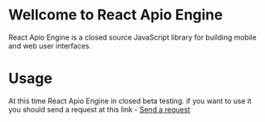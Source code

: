 # Wellcome to React Apio Engine

React Apio Engine is a closed source JavaScript library for building mobile and web user interfaces.

# Usage

At this time React Apio Engine in closed beta testing. if you want to use it you should send a request at this link - 
[Send a request](https://forms.gle/oPNcmzVEYg7KkR5FA)
